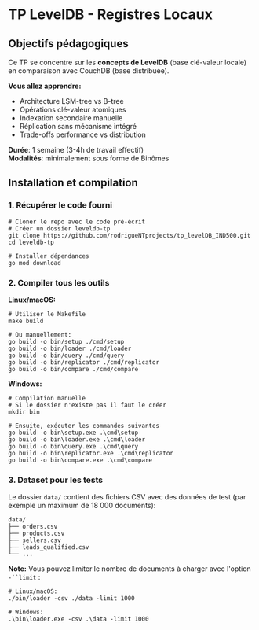 # TP LevelDB - Registres Locaux

## Objectifs pédagogiques

Ce TP se concentre sur les **concepts de LevelDB** (base clé-valeur
locale) en comparaison avec CouchDB (base distribuée).

**Vous allez apprendre:**

- Architecture LSM-tree vs B-tree
- Opérations clé-valeur atomiques
- Indexation secondaire manuelle
- Réplication sans mécanisme intégré
- Trade-offs performance vs distribution

**Durée**: 1 semaine (3-4h de travail effectif)\
**Modalités**: minimalement sous forme de Binômes

## Installation et compilation

### 1. Récupérer le code fourni

    # Cloner le repo avec le code pré-écrit
    # Créer un dossier leveldb-tp
    git clone https://github.com/rodrigueNTprojects/tp_levelDB_IND500.git
    cd leveldb-tp

    # Installer dépendances
    go mod download

### 2. Compiler tous les outils

**Linux/macOS:**

    # Utiliser le Makefile
    make build

    # Ou manuellement:
    go build -o bin/setup ./cmd/setup
    go build -o bin/loader ./cmd/loader
    go build -o bin/query ./cmd/query
    go build -o bin/replicator ./cmd/replicator
    go build -o bin/compare ./cmd/compare

**Windows:**

    # Compilation manuelle
    # Si le dossier n'existe pas il faut le créer
    mkdir bin

    # Ensuite, exécuter les commandes suivantes
    go build -o bin\setup.exe .\cmd\setup
    go build -o bin\loader.exe .\cmd\loader
    go build -o bin\query.exe .\cmd\query
    go build -o bin\replicator.exe .\cmd\replicator
    go build -o bin\compare.exe .\cmd\compare

### 3. Dataset pour les tests

Le dossier `data/` contient des fichiers CSV avec des données de test
(par exemple un maximum de 18 000 documents):

    data/
    ├── orders.csv          
    ├── products.csv        
    ├── sellers.csv         
    ├── leads_qualified.csv
    └── ...

**Note:** Vous pouvez limiter le nombre de documents à charger avec
l\'option `-``limit` :

    # Linux/macOS:
    ./bin/loader -csv ./data -limit 1000

    # Windows:
    .\bin\loader.exe -csv .\data -limit 1000

